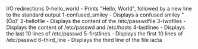 I/O redirections
0-hello_world - Prints "Hello, World", followed by a new line to the standard output
1-confused_smiley - Displays a confused smiley "(Ôo)'
2-hellofile - Displays the content of the /etc/passwdfile
3-twofiles - Displays the content of /etc/passwd and /etc/hosts
4-lastlines - Displays the last 10 lines of /etc/passwd
5-firstlines - Displays the first 10 lines of /etc/passwd
6-third_line - Displays the third line of the file iacta
